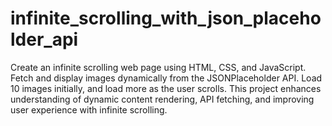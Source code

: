 # infinite_scrolling_with_json_placeholder_api
Create an infinite scrolling web page using HTML, CSS, and JavaScript. Fetch and display images dynamically from the JSONPlaceholder API. Load 10 images initially, and load more as the user scrolls. This project enhances understanding of dynamic content rendering, API fetching, and improving user experience with infinite scrolling.
